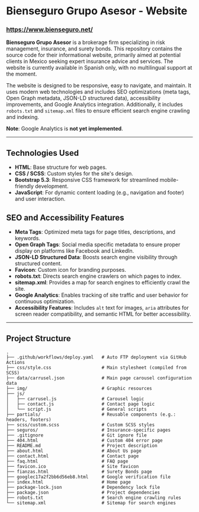 # Bienseguro Grupo Asesor - Website

### https://www.bienseguro.net/

**Bienseguro Grupo Asesor** is a brokerage firm specializing in risk management, insurance, and surety bonds. This repository contains the source code for their informational website, primarily aimed at potential clients in Mexico seeking expert insurance advice and services. The website is currently available in Spanish only, with no multilingual support at the moment.

The website is designed to be responsive, easy to navigate, and maintain. It uses modern web technologies and includes SEO optimizations (meta tags, Open Graph metadata, JSON-LD structured data), accessibility improvements, and Google Analytics integration. Additionally, it includes `robots.txt` and `sitemap.xml` files to ensure efficient search engine crawling and indexing.

**Note**: Google Analytics is **not yet implemented**.

---

## Technologies Used

- **HTML**: Base structure for web pages.
- **CSS / SCSS**: Custom styles for the site's design.
- **Bootstrap 5.3**: Responsive CSS framework for streamlined mobile-friendly development.
- **JavaScript**: For dynamic content loading (e.g., navigation and footer) and user interaction.

## SEO and Accessibility Features

- **Meta Tags**: Optimized meta tags for page titles, descriptions, and keywords.
- **Open Graph Tags**: Social media specific metadata to ensure proper display on platforms like Facebook and LinkedIn.
- **JSON-LD Structured Data**: Boosts search engine visibility through structured content.
- **Favicon**: Custom icon for branding purposes.
- **robots.txt**: Directs search engine crawlers on which pages to index.
- **sitemap.xml**: Provides a map for search engines to efficiently crawl the site.
- **Google Analytics**: Enables tracking of site traffic and user behavior for continuous optimization.
- **Accessibility Features**: Includes `alt` text for images, `aria` attributes for screen reader compatibility, and semantic HTML for better accessibility.

---

## Project Structure

```
.
├── .github/workflows/deploy.yaml   # Auto FTP deployment via GitHub Actions
├── css/style.css                   # Main stylesheet (compiled from SCSS)
├── data/carrusel.json              # Main page carousel configuration data
├── img/                            # Graphic resources
├── js/
│   ├── carrusel.js                 # Carousel logic
│   ├── contact.js                  # Contact page logic
│   └── script.js                   # General scripts
├── partials/                       # Reusable components (e.g.: headers, footers)
├── scss/custom.scss                # Custom SCSS styles
├── seguros/                        # Insurance-specific pages
├── .gitignore                      # Git ignore file
├── 404.html                        # Custom 404 error page
├── README.md                       # Project description
├── about.html                      # About Us page
├── contact.html                    # Contact page
├── faq.html                        # FAQ page
├── favicon.ico                     # Site favicon
├── fianzas.html                    # Surety Bonds page
├── googlec17a2f2bb6d56eb8.html     # Google verification file
├── index.html                      # Home page
├── package-lock.json               # Dependency lock file
├── package.json                    # Project dependencies
├── robots.txt                      # Search engine crawling rules
└── sitemap.xml                     # Sitemap for search engines
```

